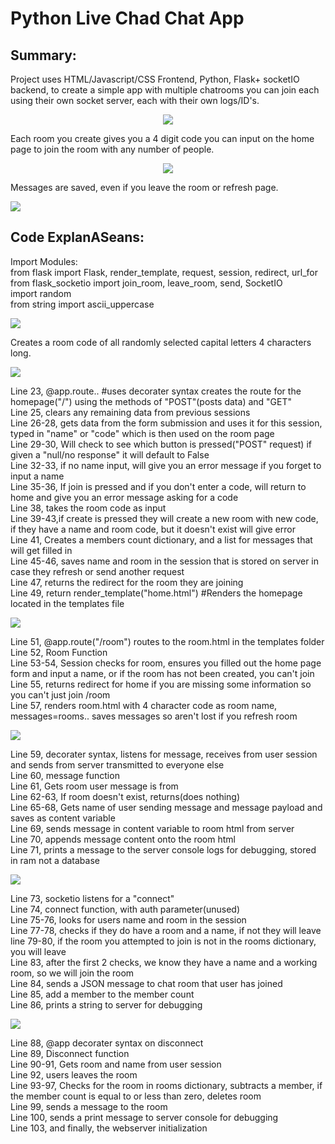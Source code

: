# Python Live Chad Chat App

## Summary:

Project uses HTML/Javascript/CSS Frontend, Python, Flask+ socketIO backend, to create a simple app with multiple chatrooms you can join each using their own socket server, each with their own logs/ID's. <br/>

<p align="center">  
<img src="https://github.com/evilusean/Pysean/blob/main/Python-Live-Chat-App/static/Images/homepage.jpg"</center>  
</p>

Each room you create gives you a 4 digit code you can input on the home page to join the room with any number of people. <br/>

<p align="center">  
<img src="https://github.com/evilusean/Pysean/blob/main/Python-Live-Chat-App/static/Images/ChatChatRoom.jpg"</center>  
</p>

Messages are saved, even if you leave the room or refresh page. <br/>

<p align="left">  
<img src="https://github.com/evilusean/Pysean/blob/main/Python-Live-Chat-App/static/Images/ChadChatFiles.jpg"</left>  
</p>

## Code ExplanASeans:

Import Modules: <br/>
from flask import Flask, render_template, request, session, redirect, url_for <br/>
from flask_socketio import join_room, leave_room, send, SocketIO <br/>
import random <br/>
from string import ascii_uppercase <br/>

<p align="left">  
<img src="https://github.com/evilusean/Pysean/blob/main/Python-Live-Chat-App/static/Images/1GenerateCode.jpg"</left>  
</p>

Creates a room code of all randomly selected capital letters 4 characters long. <br/>

<p align="left">  
<img src="https://github.com/evilusean/Pysean/blob/main/Python-Live-Chat-App/static/Images/2Home2.jpg"</left>  
</p>

Line 23, @app.route.. #uses decorater syntax creates the route for the homepage("/") using the methods of "POST"(posts data) and "GET" <br/>
Line 25, clears any remaining data from previous sessions <br/>
Line 26-28, gets data from the form submission and uses it for this session, typed in "name" or "code" which is then used on the room page <br/>
Line 29-30, Will check to see which button is pressed("POST" request) if given a "null/no response" it will default to False <br/>
Line 32-33, if no name input, will give you an error message if you forget to input a name <br/>
Line 35-36, If join is pressed and if you don't enter a code, will return to home and give you an error message asking for a code <br/>
Line 38, takes the room code as input <br/>
Line 39-43,if create is pressed they will create a new room with new code, if they have a name and room code, but it doesn't exist will give error <br/>
Line 41, Creates a members count dictionary, and a list for messages that will get filled in <br/>
Line 45-46, saves name and room in the session that is stored on server in case they refresh or send another request <br/>
Line 47, returns the redirect for the room they are joining <br/>
Line 49, return render_template("home.html") #Renders the homepage located in the templates file <br/>

<p align="left">  
<img src="https://github.com/evilusean/Pysean/blob/main/Python-Live-Chat-App/static/Images/3Room.jpg"</left>  
</p>

Line 51, @app.route("/room") routes to the room.html in the templates folder <br/>
Line 52, Room Function <br/>
Line 53-54, Session checks for room, ensures you filled out the home page form and input a name, or if the room has not been created, you can't join <br/>
Line 55, returns redirect for home if you are missing some information so you can't just join /room <br/>
Line 57, renders room.html with 4 character code as room name, messages=rooms.. saves messages so aren't lost if you refresh room  <br/>

<p align="left">  
<img src="https://github.com/evilusean/Pysean/blob/main/Python-Live-Chat-App/static/Images/4Message.jpg"</left>  
</p>
Line 59, decorater syntax, listens for message, receives from user session and sends from server transmitted to everyone else <br/>
Line 60, message function <br/>
Line 61, Gets room user message is from <br/>
Line 62-63, If room doesn't exist, returns(does nothing) <br/>
Line 65-68, Gets name of user sending message and message payload and saves as content variable <br/>
Line 69, sends message in content variable to room html from server <br/>
Line 70, appends message content onto the room html <br/>
Line 71, prints a message to the server console logs for debugging, stored in ram not a database <br/>

<p align="left">  
<img src="https://github.com/evilusean/Pysean/blob/main/Python-Live-Chat-App/static/Images/5Connect.jpg"</left>  
</p>
Line 73, socketio listens for a "connect" <br/>
Line 74, connect function, with auth parameter(unused) <br/>
Line 75-76, looks for users name and room in the session <br/>
Line 77-78, checks if they do have a room and a name, if not they will leave <br/>
line 79-80, if the room you attempted to join is not in the rooms dictionary, you will leave <br/>
Line 83, after the first 2 checks, we know they have a name and a working room, so we will join the room <br/>
Line 84, sends a JSON message to chat room that user has joined <br/>
Line 85, add a member to the member count <br/>
Line 86, prints a string to server for debugging <br/>

<p align="left">  
<img src="https://github.com/evilusean/Pysean/blob/main/Python-Live-Chat-App/static/Images/6Disconnect.jpg"</left>  
</p>

Line 88, @app decorater syntax on disconnect <br/>
Line 89, Disconnect function <br/>
Line 90-91, Gets room and name from user session <br/>
Line 92, users leaves the room <br/>
Line 93-97, Checks for the room in rooms dictionary, subtracts a member, if the member count is equal to or less than zero, deletes room <br/>
Line 99, sends a message to the room <br/>
Line 100, sends a print message to server console for debugging <br/>
Line 103, and finally, the webserver initialization <br/>
